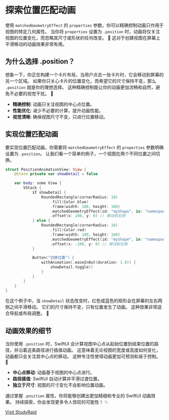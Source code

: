 ﻿# 探索位置匹配动画

使用 `matchedGeometryEffect` 的 `properties` 参数，你可以精确控制动画只作用于视图的特定几何属性。 当你将 `properties` 设置为 `.position` 时，动画将仅关注视图的位置变化，而忽略其尺寸或形状的任何改变。 🚀 这对于创建视图在屏幕上平滑移动的动画效果非常有用。

## 为什么选择 .position？

想象一下，你正在构建一个卡片布局，当用户点击一张卡片时，它会移动到屏幕的另一个区域。 如果你只关心卡片的位置变化，而希望它的尺寸保持不变，那么 `.position` 就是你的理想选择。 这种精确控制能让你的动画更加流畅和自然，避免不必要的视觉干扰。 🎯

*   **精确控制**: 动画只关注视图的中心点位置。
*   **性能优化**: 减少不必要的计算，提升动画性能。
*   **视觉清晰**: 确保视图尺寸不变，只进行位置移动。

## 实现位置匹配动画

要实现位置匹配动画，你需要将 `matchedGeometryEffect` 的 `properties` 参数明确设置为 `.position`。 让我们看一个简单的例子，一个视图在两个不同位置之间切换。

```swift
struct PositionAnimationView: View {
    @State private var showDetail = false

    var body: some View {
        VStack {
            if showDetail {
                RoundedRectangle(cornerRadius: 10)
                    .fill(Color.blue)
                    .frame(width: 100, height: 100)
                    .matchedGeometryEffect(id: "myShape", in: "namespace", properties: .position)
                    .offset(x: 100, y: 0) // 移动到右侧
            } else {
                RoundedRectangle(cornerRadius: 10)
                    .fill(Color.red)
                    .frame(width: 100, height: 100)
                    .matchedGeometryEffect(id: "myShape", in: "namespace", properties: .position)
                    .offset(x: -100, y: 0) // 移动到左侧
            }

            Button("切换位置") {
                withAnimation(.easeInOut(duration: 1.0)) {
                    showDetail.toggle()
                }
            }
        }
    }
}
```

在这个例子中，当 `showDetail` 状态改变时，红色或蓝色的矩形会在屏幕的左右两侧之间平滑移动。 它们的尺寸保持不变，只有位置发生了动画。 这种效果非常适合导航或布局调整。 🤩

## 动画效果的细节

当你使用 `.position` 时，SwiftUI 会计算视图中心点从起始位置到结束位置的路径，并沿着这条路径进行插值动画。 这意味着无论视图的宽度或高度如何变化，动画都只会关注其中心点的移动。 这种专注性使得动画更加可预测和易于控制。 💯

*   **中心点移动**: 动画基于视图的中心点进行。
*   **路径插值**: SwiftUI 自动计算并平滑过渡位置。
*   **独立于尺寸**: 视图的尺寸变化不会影响位置动画。

通过掌握 `.position` 属性，你将能够创建出更加精细和专业的 SwiftUI 动画效果。 持续探索，你会发现更多令人惊叹的可能性！ ✨

[Visit StudyRaid](https://app.studyraid.com/en/read/30594/1318631/position)
